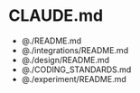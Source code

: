 # CLAUDE.md

- @./README.md
- @./integrations/README.md
- @./design/README.md
- @./CODING_STANDARDS.md
- @./experiment/README.md
